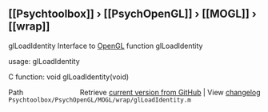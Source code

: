 ## [[Psychtoolbox]] &#8250; [[PsychOpenGL]] &#8250; [[MOGL]] &#8250; [[wrap]]

glLoadIdentity  Interface to [OpenGL](OpenGL) function glLoadIdentity  
  
usage:  glLoadIdentity  
  
C function:  void glLoadIdentity(void)  




<div class="code_header" style="text-align:right;">
  <span style="float:left;">Path&nbsp;&nbsp;</span> <span class="counter">Retrieve <a href=
  "https://raw.github.com/Psychtoolbox-3/Psychtoolbox-3/beta/Psychtoolbox/PsychOpenGL/MOGL/wrap/glLoadIdentity.m">current version from GitHub</a> | View <a href=
  "https://github.com/Psychtoolbox-3/Psychtoolbox-3/commits/beta/Psychtoolbox/PsychOpenGL/MOGL/wrap/glLoadIdentity.m">changelog</a></span>
</div>
<div class="code">
  <code>Psychtoolbox/PsychOpenGL/MOGL/wrap/glLoadIdentity.m</code>
</div>


